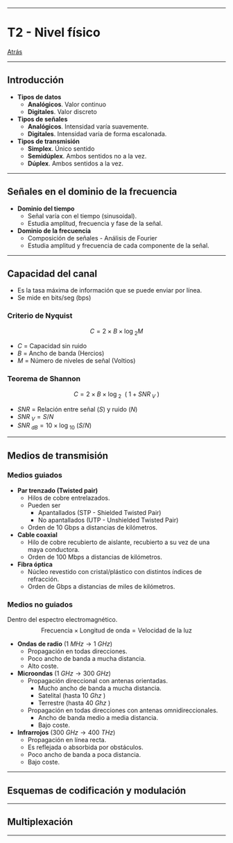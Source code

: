 
---
# T2 - Nivel físico

[Atrás](../README.md)

---
## Introducción

- **Tipos de datos**
	- **Analógicos**. Valor continuo
	- **Digitales**. Valor discreto
- **Tipos de señales**
	- **Analógicos**. Intensidad varía suavemente.
	- **Digitales**.  Intensidad varía de forma escalonada.
- **Tipos de transmisión**
	- **Simplex**. Único sentido
	- **Semidúplex**. Ambos sentidos no a la vez.
	- **Dúplex**. Ambos sentidos a la vez.

---
## Señales en el dominio de la frecuencia

- **Dominio del tiempo**
	- Señal varía con el tiempo (sinusoidal).
	- Estudia amplitud, frecuencia y fase de la señal.
- **Dominio de la frecuencia**
	- Composición de señales - Análisis de Fourier
	- Estudia amplitud y frecuencia de cada componente de la señal.

---
## Capacidad del canal

- Es la tasa máxima de información que se puede enviar por línea.
- Se mide en bits/seg (bps)
### Criterio de Nyquist
$$C = 2\times B\times \log_{\:2} M$$
- $C$ = Capacidad sin ruido
- $B$ = Ancho de banda (Hercios)
- $M$ = Número de niveles de señal (Voltios)
### Teorema de Shannon
$$C = 2\times B\times \log_{\:2}\:\:(\:1 + SNR_{\:V}\:)$$
- $SNR$ = Relación entre señal ($S$) y ruido ($N$)
- $SNR_{\:V} = S/N$ 
- $SNR_{\:dB} = 10\times\log_{\:10}\:(S/N)$


---
## Medios de transmisión
### Medios guiados
- **Par trenzado (Twisted pair)**
	- Hilos de cobre entrelazados.
	- Pueden ser
		- Apantallados (STP - Shielded Twisted Pair)
		- No apantallados (UTP - Unshielded Twisted Pair)
	- Orden de 10 Gbps a distancias de kilómetros.
- **Cable coaxial**
	- Hilo de cobre recubierto de aislante, recubierto a su vez de una maya conductora.
	- Orden de 100 Mbps a distancias de kilómetros.
- **Fibra óptica**
	- Núcleo revestido con cristal/plástico con distintos índices de refracción.
	- Orden de Gbps a distancias de miles de kilómetros.
### Medios no guiados
Dentro del espectro electromagnético.
$$\text{Frecuencia} \times \text{Longitud de onda} = \text{Velocidad de la luz}$$
- **Ondas de radio** ($1\:MHz \to 1\:GHz$)
	- Propagación en todas direcciones.
	- Poco ancho de banda a mucha distancia.
	- Alto coste.
- **Microondas** ($1\:GHz \to 300\:GHz$)
	- Propagación direccional con antenas orientadas.
		- Mucho ancho de banda a mucha distancia.
		- Satelital (hasta $10\:Ghz$ )
		- Terrestre (hasta $40\:Ghz$ )
	- Propagación en todas direcciones con antenas omnidireccionales.
		- Ancho de banda medio a media distancia.
		- Bajo coste.
- **Infrarrojos** ($300\:GHz \to 400\:THz$)
	- Propagación en línea recta.
	- Es reflejada o absorbida por obstáculos.
	- Poco ancho de banda a poca distancia.
	- Bajo coste.

---
## Esquemas de codificación y modulación



---
## Multiplexación



---